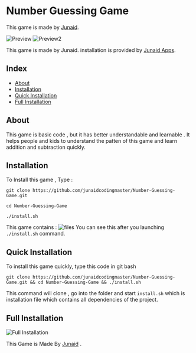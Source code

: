 # Number Guessing Game
This game is made by [Junaid](https://abujuni.dev).

![Preview](https://i.ibb.co/s5NHCkf/Screenshot-2022-02-08-023725.png)
![Preview2](https://i.ibb.co/F84bMSx/Screenshot-2022-02-08-023514.png)

This game is made by Junaid. installation is provided by [Junaid Apps](apps.abujuni.dev).

## Index
- [About](about)
- [Installation](installation)
- [Quick Installation](quick-installation)
- [Full Installation](full-installation)

## About
This game is basic code , but it has better understandable and learnable . It helps people and kids to understand the patten of this game and learn addition and subtraction quickly.

## Installation
To Install this game , Type :
```console
git clone https://github.com/junaidcodingmaster/Number-Guessing-Game.git

cd Number-Guessing-Game

./install.sh
```
This game contains :
![files](https://i.ibb.co/YyGH1mz/Screenshot-2022-02-06-035152.png)
You can see this after you launching `./install.sh` command.

## Quick Installation
To install this game quickly, type this code in git bash
```console
git clone https://github.com/junaidcodingmaster/Number-Guessing-Game.git && cd Number-Guessing-Game && ./install.sh
```
This command will clone , go into the folder and start `install.sh` which is installation file which contains all dependencies of the project.

## Full Installation
![Full Installation](https://i.ibb.co/6R1WMLN/installation.gif)

This Game is Made By [Junaid](https://abujuni.dev) .